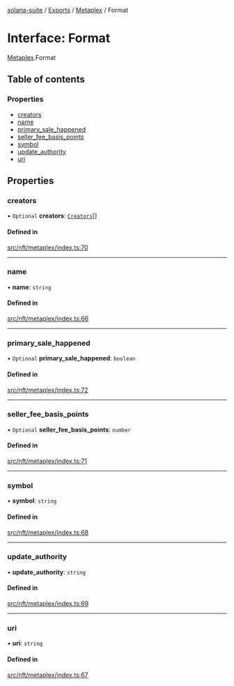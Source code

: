 [solana-suite](../README.md) / [Exports](../modules.md) / [Metaplex](../modules/Metaplex.md) / Format

# Interface: Format

[Metaplex](../modules/Metaplex.md).Format

## Table of contents

### Properties

- [creators](Metaplex.Format.md#creators)
- [name](Metaplex.Format.md#name)
- [primary\_sale\_happened](Metaplex.Format.md#primary_sale_happened)
- [seller\_fee\_basis\_points](Metaplex.Format.md#seller_fee_basis_points)
- [symbol](Metaplex.Format.md#symbol)
- [update\_authority](Metaplex.Format.md#update_authority)
- [uri](Metaplex.Format.md#uri)

## Properties

### creators

• `Optional` **creators**: [`Creators`](Metaplex.Creators.md)[]

#### Defined in

[src/nft/metaplex/index.ts:70](https://github.com/fukaoi/solana-suite/blob/ae9dd8e/src/nft/metaplex/index.ts#L70)

___

### name

• **name**: `string`

#### Defined in

[src/nft/metaplex/index.ts:66](https://github.com/fukaoi/solana-suite/blob/ae9dd8e/src/nft/metaplex/index.ts#L66)

___

### primary\_sale\_happened

• `Optional` **primary\_sale\_happened**: `boolean`

#### Defined in

[src/nft/metaplex/index.ts:72](https://github.com/fukaoi/solana-suite/blob/ae9dd8e/src/nft/metaplex/index.ts#L72)

___

### seller\_fee\_basis\_points

• `Optional` **seller\_fee\_basis\_points**: `number`

#### Defined in

[src/nft/metaplex/index.ts:71](https://github.com/fukaoi/solana-suite/blob/ae9dd8e/src/nft/metaplex/index.ts#L71)

___

### symbol

• **symbol**: `string`

#### Defined in

[src/nft/metaplex/index.ts:68](https://github.com/fukaoi/solana-suite/blob/ae9dd8e/src/nft/metaplex/index.ts#L68)

___

### update\_authority

• **update\_authority**: `string`

#### Defined in

[src/nft/metaplex/index.ts:69](https://github.com/fukaoi/solana-suite/blob/ae9dd8e/src/nft/metaplex/index.ts#L69)

___

### uri

• **uri**: `string`

#### Defined in

[src/nft/metaplex/index.ts:67](https://github.com/fukaoi/solana-suite/blob/ae9dd8e/src/nft/metaplex/index.ts#L67)
